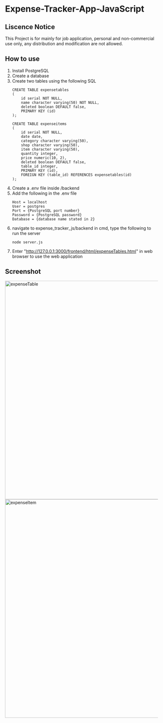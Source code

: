 # Expense-Tracker-App-JavaScript

## Liscence Notice
This Project is for mainly for job application, personal and non-commercial use only, any distribution and modification are not allowed.

## How to use
1. Install PostgreSQL
2. Create a database
3. Create two tables using the following SQL
    ```
    CREATE TABLE expensetables
    (
        id serial NOT NULL,
        name character varying(50) NOT NULL,
        deleted boolean DEFAULT false,
        PRIMARY KEY (id)
    );
    
    CREATE TABLE expenseitems
    (
        id serial NOT NULL,
        date date,
        category character varying(50),
        shop character varying(50),
        item character varying(50),
        quantity integer,
        price numeric(10, 2),
        deleted boolean DEFAULT false,
        table_id integer,
        PRIMARY KEY (id),
        FOREIGN KEY (table_id) REFERENCES expensetables(id)
    );
4. Create a .env file inside /backend
5. Add the following in the .env file
    ```
    Host = localhost
    User = postgres
    Port = {PostgreSQL port number}
    Password = {PostgreSQL password}
    Database = {database name stated in 2}
6. navigate to expense_tracker_js/backend in cmd, type the following to run the server
     ```
     node server.js
7. Enter "http://127.0.0.1:3000/frontend/html/expenseTables.html" in web browser to use the web application

## Screenshot
<img width="1280" height="720" alt="expenseTable" src="https://github.com/user-attachments/assets/6491a63a-1c32-4c20-8caf-c076fd90b905" />
<img width="1280" height="720" alt="expenseItem" src="https://github.com/user-attachments/assets/da47e20a-7897-47b3-8c0b-64f52bff633d" />

